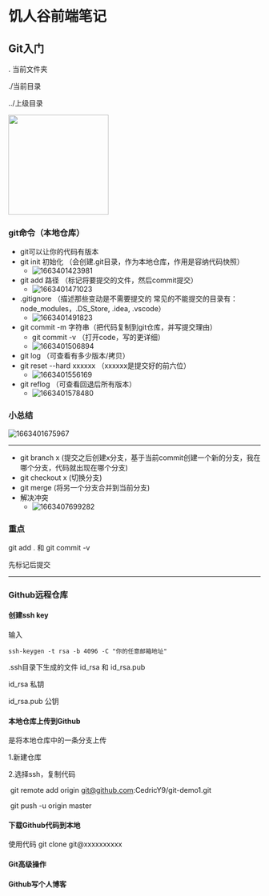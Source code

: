 # 饥人谷前端笔记

## Git入门

. 当前文件夹

./当前目录

../上级目录

<img src="https://img0.baidu.com/it/u=632012594,359183952&fm=253&fmt=auto&app=138&f=JPEG?w=400&h=400" width=200>

### git命令（本地仓库）

- git可以让你的代码有版本
- git init 初始化 （会创建.git目录，作为本地仓库，作用是容纳代码快照）
  - ![1663401423981](C:UsersYLKDesktop笔记img\1663401423981.png)
- git add 路径 （标记将要提交的文件，然后commit提交）
  - ![1663401471023](C:UsersYLKDesktop笔记img\1663401471023.png)
- .gitignore （描述那些变动是不需要提交的  常见的不能提交的目录有：node_modules，.DS_Store, .idea, .vscode）
  - ![1663401491823](C:UsersYLKDesktop笔记img\1663401491823.png)
- git commit -m 字符串（把代码复制到git仓库，并写提交理由）
  - git commit -v  （打开code，写的更详细）
  - ![1663401506894](C:UsersYLKDesktop笔记img\1663401506894.png)
- git log （可查看有多少版本/拷贝）
- git reset --hard xxxxxx （xxxxxx是提交好的前六位）
  - ![1663401556169](C:UsersYLKDesktop笔记img\1663401556169.png)
- git reflog （可查看回退后所有版本）
  - ![1663401578480](C:UsersYLKDesktop笔记img\1663401578480.png)

### 小总结

![1663401675967](C:UsersYLKDesktop笔记img\1663401675967.png)

------

- git branch x (提交之后创建x分支，基于当前commit创建一个新的分支，我在哪个分支，代码就出现在哪个分支)
- git checkout x (切换分支)
- git merge (将另一个分支合并到当前分支)
- 解决冲突
  - ![1663407699282](C:UsersYLKDesktop笔记img\1663407699282.png)

### 重点

git add .    和     git commit -v

先标记后提交

------

### Github远程仓库

#### 创建ssh key

输入

```github
ssh-keygen -t rsa -b 4096 -C "你的任意邮箱地址"
```

.ssh目录下生成的文件 id_rsa 和 id_rsa.pub

id_rsa   私钥

id_rsa.pub   公钥

#### 本地仓库上传到Github

是将本地仓库中的一条分支上传

1.新建仓库

2.选择ssh，复制代码

​	git remote add origin git@github.com:CedricY9/git-demo1.git

​	git push -u origin master

#### 下载Github代码到本地

使用代码 git clone git@xxxxxxxxxx

#### Git高级操作



#### Github写个人博客